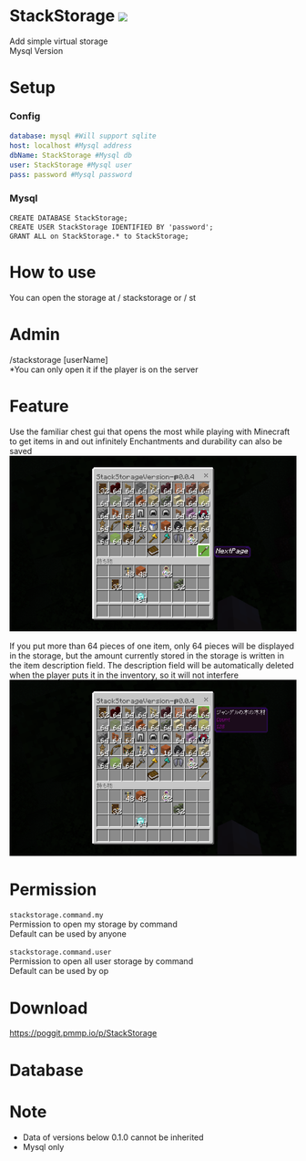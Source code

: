 # StackStorage [![](https://poggit.pmmp.io/shield.dl.total/StackStorage)](https://poggit.pmmp.io/p/StackStorage)

Add simple virtual storage  
Mysql Version

# Setup

### Config

```yaml
database: mysql #Will support sqlite
host: localhost #Mysql address
dbName: StackStorage #Mysql db
user: StackStorage #Mysql user
pass: password #Mysql password
```

### Mysql

```mysql
CREATE DATABASE StackStorage;
CREATE USER StackStorage IDENTIFIED BY 'password';
GRANT ALL on StackStorage.* to StackStorage;
```

# How to use

You can open the storage at / stackstorage or / st

# Admin

/stackstorage [userName]  
*You can only open it if the player is on the server

# Feature

Use the familiar chest gui that opens the most while playing with Minecraft to get items in and out infinitely
Enchantments and durability can also be saved
![image](image/image1.png)

If you put more than 64 pieces of one item, only 64 pieces will be displayed in the storage, but the amount currently stored in the storage is written in the item description field.
The description field will be automatically deleted when the player puts it in the inventory, so it will not interfere
![image2](image/image2.png)

# Permission

`stackstorage.command.my`  
Permission to open my storage by command  
Default can be used by anyone

`stackstorage.command.user`  
Permission to open all user storage by command  
Default can be used by op

# Download

https://poggit.pmmp.io/p/StackStorage

# Database

# Note

- Data of versions below 0.1.0 cannot be inherited
- Mysql only
